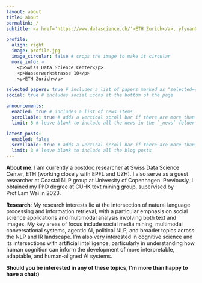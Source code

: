 ```yaml
---
layout: about
title: about
permalink: /
subtitle: <a href='https://www.datascience.ch/'>ETH Zurich</a>, yfyuan01@gmail.com

profile:
  align: right
  image: profile.jpg
  image_circular: false # crops the image to make it circular
  more_info: >
    <p>Swiss Data Science Center</p>
    <p>Wasserwerkstrasse 10</p>
    <p>ETH Zurich</p>

selected_papers: true # includes a list of papers marked as "selected={true}"
social: true # includes social icons at the bottom of the page

announcements:
  enabled: true # includes a list of news items
  scrollable: true # adds a vertical scroll bar if there are more than 3 news items
  limit: 5 # leave blank to include all the news in the `_news` folder

latest_posts:
  enabled: false
  scrollable: true # adds a vertical scroll bar if there are more than 3 new posts items
  limit: 3 # leave blank to include all the blog posts
---
```


**About me**: I am currently a postdoc researcher at Swiss Data Science Center, ETH (working closely with EPFL and UZH). I also serve as a guest researcher at Coastal NLP group at University of Copenhagen. Previously, I obtained my PhD degree at CUHK text mining group, supervised by Prof.Lam Wai in 2023.  

**Research**: My research interests lie at the intersection of natural language processing and information retrieval, with a particular emphasis on social science applications and multimodal analysis involving both text and images. My key areas of focus include social media mining, multimodal conversational systems, agentic AI, political NLP, and broader topics across the NLP and IR landscape. I'm also very interested in cognitive science and its intersections with artificial intelligence, particularly in understanding how human cognition can inform the development of more interpretable, adaptable, and human-aligned AI systems. 

**Should you be interested in any of these topics, I'm more than happy to have a chat:)**







